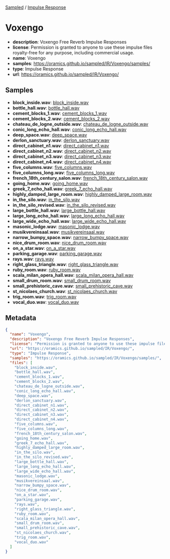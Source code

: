 
[Sampled](https://oramics.github.io/sampled) /
[Impulse Response](/IR)

# Voxengo

- __description__: Voxengo Free Reverb Impulse Responses
- __license__: Permission is granted to anyone to use these impulse files royalty-free for any purpose, including commercial usage.
- __name__: Voxengo
- __samples__: https://oramics.github.io/sampled/IR/Voxengo/samples/
- __type__: Impulse Response
- __url__: https://oramics.github.io/sampled/IR/Voxengo/

## Samples

- __block_inside.wav__: [block_inside.wav](https://oramics.github.io/sampled/IR/Voxengo/samples/block_inside.wav)
- __bottle_hall.wav__: [bottle_hall.wav](https://oramics.github.io/sampled/IR/Voxengo/samples/bottle_hall.wav)
- __cement_blocks_1.wav__: [cement_blocks_1.wav](https://oramics.github.io/sampled/IR/Voxengo/samples/cement_blocks_1.wav)
- __cement_blocks_2.wav__: [cement_blocks_2.wav](https://oramics.github.io/sampled/IR/Voxengo/samples/cement_blocks_2.wav)
- __chateau_de_logne_outside.wav__: [chateau_de_logne_outside.wav](https://oramics.github.io/sampled/IR/Voxengo/samples/chateau_de_logne_outside.wav)
- __conic_long_echo_hall.wav__: [conic_long_echo_hall.wav](https://oramics.github.io/sampled/IR/Voxengo/samples/conic_long_echo_hall.wav)
- __deep_space.wav__: [deep_space.wav](https://oramics.github.io/sampled/IR/Voxengo/samples/deep_space.wav)
- __derlon_sanctuary.wav__: [derlon_sanctuary.wav](https://oramics.github.io/sampled/IR/Voxengo/samples/derlon_sanctuary.wav)
- __direct_cabinet_n1.wav__: [direct_cabinet_n1.wav](https://oramics.github.io/sampled/IR/Voxengo/samples/direct_cabinet_n1.wav)
- __direct_cabinet_n2.wav__: [direct_cabinet_n2.wav](https://oramics.github.io/sampled/IR/Voxengo/samples/direct_cabinet_n2.wav)
- __direct_cabinet_n3.wav__: [direct_cabinet_n3.wav](https://oramics.github.io/sampled/IR/Voxengo/samples/direct_cabinet_n3.wav)
- __direct_cabinet_n4.wav__: [direct_cabinet_n4.wav](https://oramics.github.io/sampled/IR/Voxengo/samples/direct_cabinet_n4.wav)
- __five_columns.wav__: [five_columns.wav](https://oramics.github.io/sampled/IR/Voxengo/samples/five_columns.wav)
- __five_columns_long.wav__: [five_columns_long.wav](https://oramics.github.io/sampled/IR/Voxengo/samples/five_columns_long.wav)
- __french_18th_century_salon.wav__: [french_18th_century_salon.wav](https://oramics.github.io/sampled/IR/Voxengo/samples/french_18th_century_salon.wav)
- __going_home.wav__: [going_home.wav](https://oramics.github.io/sampled/IR/Voxengo/samples/going_home.wav)
- __greek_7_echo_hall.wav__: [greek_7_echo_hall.wav](https://oramics.github.io/sampled/IR/Voxengo/samples/greek_7_echo_hall.wav)
- __highly_damped_large_room.wav__: [highly_damped_large_room.wav](https://oramics.github.io/sampled/IR/Voxengo/samples/highly_damped_large_room.wav)
- __in_the_silo.wav__: [in_the_silo.wav](https://oramics.github.io/sampled/IR/Voxengo/samples/in_the_silo.wav)
- __in_the_silo_revised.wav__: [in_the_silo_revised.wav](https://oramics.github.io/sampled/IR/Voxengo/samples/in_the_silo_revised.wav)
- __large_bottle_hall.wav__: [large_bottle_hall.wav](https://oramics.github.io/sampled/IR/Voxengo/samples/large_bottle_hall.wav)
- __large_long_echo_hall.wav__: [large_long_echo_hall.wav](https://oramics.github.io/sampled/IR/Voxengo/samples/large_long_echo_hall.wav)
- __large_wide_echo_hall.wav__: [large_wide_echo_hall.wav](https://oramics.github.io/sampled/IR/Voxengo/samples/large_wide_echo_hall.wav)
- __masonic_lodge.wav__: [masonic_lodge.wav](https://oramics.github.io/sampled/IR/Voxengo/samples/masonic_lodge.wav)
- __musikvereinsaal.wav__: [musikvereinsaal.wav](https://oramics.github.io/sampled/IR/Voxengo/samples/musikvereinsaal.wav)
- __narrow_bumpy_space.wav__: [narrow_bumpy_space.wav](https://oramics.github.io/sampled/IR/Voxengo/samples/narrow_bumpy_space.wav)
- __nice_drum_room.wav__: [nice_drum_room.wav](https://oramics.github.io/sampled/IR/Voxengo/samples/nice_drum_room.wav)
- __on_a_star.wav__: [on_a_star.wav](https://oramics.github.io/sampled/IR/Voxengo/samples/on_a_star.wav)
- __parking_garage.wav__: [parking_garage.wav](https://oramics.github.io/sampled/IR/Voxengo/samples/parking_garage.wav)
- __rays.wav__: [rays.wav](https://oramics.github.io/sampled/IR/Voxengo/samples/rays.wav)
- __right_glass_triangle.wav__: [right_glass_triangle.wav](https://oramics.github.io/sampled/IR/Voxengo/samples/right_glass_triangle.wav)
- __ruby_room.wav__: [ruby_room.wav](https://oramics.github.io/sampled/IR/Voxengo/samples/ruby_room.wav)
- __scala_milan_opera_hall.wav__: [scala_milan_opera_hall.wav](https://oramics.github.io/sampled/IR/Voxengo/samples/scala_milan_opera_hall.wav)
- __small_drum_room.wav__: [small_drum_room.wav](https://oramics.github.io/sampled/IR/Voxengo/samples/small_drum_room.wav)
- __small_prehistoric_cave.wav__: [small_prehistoric_cave.wav](https://oramics.github.io/sampled/IR/Voxengo/samples/small_prehistoric_cave.wav)
- __st_nicolaes_church.wav__: [st_nicolaes_church.wav](https://oramics.github.io/sampled/IR/Voxengo/samples/st_nicolaes_church.wav)
- __trig_room.wav__: [trig_room.wav](https://oramics.github.io/sampled/IR/Voxengo/samples/trig_room.wav)
- __vocal_duo.wav__: [vocal_duo.wav](https://oramics.github.io/sampled/IR/Voxengo/samples/vocal_duo.wav)

## Metadata

```json
{
  "name": "Voxengo",
  "description": "Voxengo Free Reverb Impulse Responses",
  "license": "Permission is granted to anyone to use these impulse files royalty-free for any purpose, including commercial usage.",
  "url": "https://oramics.github.io/sampled/IR/Voxengo/",
  "type": "Impulse Response",
  "samples": "https://oramics.github.io/sampled/IR/Voxengo/samples/",
  "files": [
    "block_inside.wav",
    "bottle_hall.wav",
    "cement_blocks_1.wav",
    "cement_blocks_2.wav",
    "chateau_de_logne_outside.wav",
    "conic_long_echo_hall.wav",
    "deep_space.wav",
    "derlon_sanctuary.wav",
    "direct_cabinet_n1.wav",
    "direct_cabinet_n2.wav",
    "direct_cabinet_n3.wav",
    "direct_cabinet_n4.wav",
    "five_columns.wav",
    "five_columns_long.wav",
    "french_18th_century_salon.wav",
    "going_home.wav",
    "greek_7_echo_hall.wav",
    "highly_damped_large_room.wav",
    "in_the_silo.wav",
    "in_the_silo_revised.wav",
    "large_bottle_hall.wav",
    "large_long_echo_hall.wav",
    "large_wide_echo_hall.wav",
    "masonic_lodge.wav",
    "musikvereinsaal.wav",
    "narrow_bumpy_space.wav",
    "nice_drum_room.wav",
    "on_a_star.wav",
    "parking_garage.wav",
    "rays.wav",
    "right_glass_triangle.wav",
    "ruby_room.wav",
    "scala_milan_opera_hall.wav",
    "small_drum_room.wav",
    "small_prehistoric_cave.wav",
    "st_nicolaes_church.wav",
    "trig_room.wav",
    "vocal_duo.wav"
  ]
}
```

